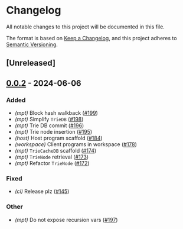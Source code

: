 # Changelog
All notable changes to this project will be documented in this file.

The format is based on [Keep a Changelog](https://keepachangelog.com/en/1.0.0/),
and this project adheres to [Semantic Versioning](https://semver.org/spec/v2.0.0.html).

## [Unreleased]

## [0.0.2](https://github.com/ethereum-optimism/kona/compare/kona-mpt-v0.0.1...kona-mpt-v0.0.2) - 2024-06-06

### Added
- *(mpt)* Block hash walkback ([#199](https://github.com/ethereum-optimism/kona/pull/199))
- *(mpt)* Simplify `TrieDB` ([#198](https://github.com/ethereum-optimism/kona/pull/198))
- *(mpt)* Trie DB commit ([#196](https://github.com/ethereum-optimism/kona/pull/196))
- *(mpt)* Trie node insertion ([#195](https://github.com/ethereum-optimism/kona/pull/195))
- *(host)* Host program scaffold ([#184](https://github.com/ethereum-optimism/kona/pull/184))
- *(workspace)* Client programs in workspace ([#178](https://github.com/ethereum-optimism/kona/pull/178))
- *(mpt)* `TrieCacheDB` scaffold ([#174](https://github.com/ethereum-optimism/kona/pull/174))
- *(mpt)* `TrieNode` retrieval ([#173](https://github.com/ethereum-optimism/kona/pull/173))
- *(mpt)* Refactor `TrieNode` ([#172](https://github.com/ethereum-optimism/kona/pull/172))

### Fixed
- *(ci)* Release plz ([#145](https://github.com/ethereum-optimism/kona/pull/145))

### Other
- *(mpt)* Do not expose recursion vars ([#197](https://github.com/ethereum-optimism/kona/pull/197))
